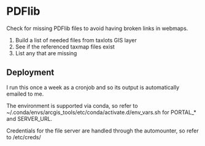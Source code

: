 # PDFlib

Check for missing PDFlib files
to avoid having broken links in webmaps.

1. Build a list of needed files from taxlots GIS layer
2. See if the referenced taxmap files exist
3. List any that are missing

## Deployment

I run this once a week as a cronjob
and so its output is automatically emailed to me.

The environment is supported via conda, so refer to
~/.conda/envs/arcgis_tools/etc/conda/activate.d/env_vars.sh
for PORTAL_* and SERVER_URL.

Credentials for the file server are handled through
the automounter, so refer to /etc/creds/
